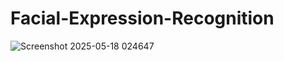 # Facial-Expression-Recognition




![Screenshot 2025-05-18 024647](https://github.com/user-attachments/assets/b680ff2f-28a9-4c24-bef8-a20fcd7043d3)
